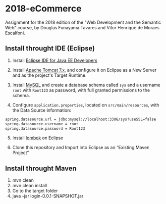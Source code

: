 # 2018-eCommerce
Assignment for the 2018 edition of the "Web Development and the Semantic Web" course, by Douglas Funayama Tavares and Vitor Henrique de Moraes Escalfoni.

## Install throught IDE (Eclipse)

1. Install [Eclipse IDE for Java EE Developers](https://www.eclipse.org/downloads/)

2. Install [Apache Tomcat 7.x](https://tomcat.apache.org/download-70.cgi), and configure it on Eclipse as a New Server and as the project's Target Runtime.

3. Install [MySQL](http://www.mysql.com/products/community/) and create a database schema called `sys` and a username `root` with `Root123` as password, with full granted permissions to the schema.

4. Configure `application.properties`, located on `src/main/resources`, with the Data Source information:

```XML
spring.datasource.url = jdbc:mysql://localhost:3306/sys?useSSL=false
spring.datasource.username = root
spring.datasource.password = Root123
```
5. Install [lombok](https://projectlombok.org/download) on Eclipse

6. Clone this repository and Import into Eclipse as an “Existing Maven Project”

## Install throught Maven

1. mvn clean
2. mvn clean install
3. Go to the target folder
4. java -jar login-0.0.1-SNAPSHOT.jar